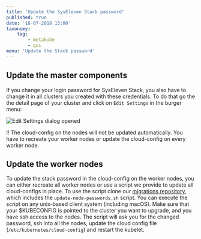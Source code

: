 ```yaml
---
title: 'Update the SysEleven Stack password'
published: true
date: '18-07-2018 13:00'
taxonomy:
    tag:
        - metakube
        - gui
menu: 'Update the Stack password'
---
```


## Update the master components

If you change your login password for SysEleven Stack, you also have to change it in all clusters you created with these credentials. To do that go the the detail page of your cluster and click on `Edit Settings` in the burger menu:

![Edit Settings dialog opened](image_edit-settings_01.png)

!! The cloud-config on the nodes will not be updated automatically. You have to recreate your worker nodes or update the cloud-config on every worker node.

## Update the worker nodes

To update the stack password in the cloud-config on the worker nodes, you can either recreate all worker nodes or use a script we provide to update all cloud-configs in place. To use the script clone our [migrations repository](https://github.com/syseleven/metakube-migration), which includes the `update-node-passwords.sh` script. You can execute the script on any unix-based client system (including macOS).
Make sure that your $KUBECONFIG is pointed to the cluster you want to upgrade, and you have ssh access to the nodes. The script will ask you for the changed password, ssh into all the nodes, update the cloud config file (`/etc/kubernetes/cloud-config`) and restart the kubelet.
